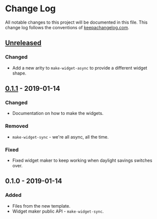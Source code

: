 # Change Log
All notable changes to this project will be documented in this file. This change log follows the conventions of [keepachangelog.com](http://keepachangelog.com/).

## [Unreleased]
### Changed
- Add a new arity to `make-widget-async` to provide a different widget shape.

## [0.1.1] - 2019-01-14
### Changed
- Documentation on how to make the widgets.

### Removed
- `make-widget-sync` - we're all async, all the time.

### Fixed
- Fixed widget maker to keep working when daylight savings switches over.

## 0.1.0 - 2019-01-14
### Added
- Files from the new template.
- Widget maker public API - `make-widget-sync`.

[Unreleased]: https://github.com/your-name/bitcoinnode/compare/0.1.1...HEAD
[0.1.1]: https://github.com/your-name/bitcoinnode/compare/0.1.0...0.1.1
